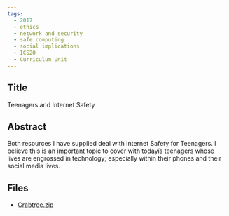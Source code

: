 ```yaml
---
tags:
  - 2017
  - ethics
  - network and security
  - safe computing
  - social implications
  - ICS2O
  - Curriculum Unit
---
```

    
## Title

Teenagers and Internet Safety

## Abstract

Both resources I have supplied deal with Internet Safety for Teenagers.   I believe this is an important topic to cover with todayís teenagers whose lives are engrossed in technology; especially within their phones and their social media lives.  

## Files

- [Crabtree.zip](https://www.russellgordon.ca/acse/cemc-cse-resources/resources/2017/Caroline_Crabtree/Crabtree.zip)
